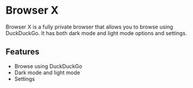 # Browser X

Browser X is a fully private browser that allows you to browse using DuckDuckGo. It has both dark mode and light mode options and settings.

## Features

- Browse using DuckDuckGo
- Dark mode and light mode
- Settings

